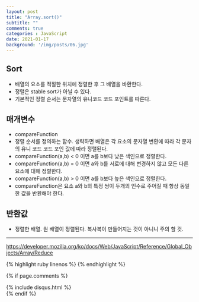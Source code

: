 ```yaml
---
layout: post
title: "Array.sort()"
subtitle: ""
comments: true
categories : JavaScript
date: 2021-01-17
background: '/img/posts/06.jpg'
---
```


## Sort
 - 배열의 요소를 적절한 위치에 정렬한 후 그 배열을 바환한다.
 - 정렬은 stable sort가 아닐 수 있다.
 - 기본적인 정렬 순서는 문자열의 유니코드 코드 포인트를 따른다.

## 매개변수
 - compareFunction
  - 정렬 순서를 정의하는 함수. 생략하면 배열은 각 요소의 문자열 변환에 따라 각 문자의 유니 코드 코드 포인 값에 따라 정렬된다.
 - compareFunction(a,b) < 0 이면 a를 b보다 낮은 색인으로 정렬한다.
 - compareFunction(a,b) = 0 이면 a와 b를 서로에 대해 변경하지 않고 모든 다른 요소에 대해 정렬한다.
 - compareFunction(a,b) > 0 이면 a를 b보다 높은 색인으로 정렬한다.
 - compareFunction은 요소 a와 b의 특정 쌍이 두개의 인수로 주어질 때 항상 동일한 값을 반환해야 한다.
 

## 반환값
 - 정렬한 배열. 원 배열이 정렬된다. 복사복이 만들어지는 것이 아니니 주의 할 것.




---
 <https://developer.mozilla.org/ko/docs/Web/JavaScript/Reference/Global_Objects/Array/Reduce>

{% highlight ruby linenos %}
{% endhighlight %}


{% if page.comments %}
<div id="post-disqus" class="container">
{% include disqus.html %}
</div>
{% endif %}